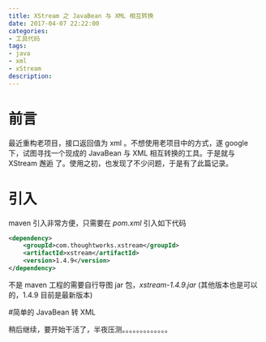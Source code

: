```yaml
---
title: XStream 之 JavaBean 与 XML 相互转换
date: 2017-04-07 22:22:00
categories:
- 工具代码
tags: 
- java
- xml
- xStream
description: 
---
```


# 前言 
最近重构老项目，接口返回值为 xml 。不想使用老项目中的方式，遂 google 下，试图寻找一个现成的 JavaBean 与 XML 相互转换的工具。于是就与 XStream 邂逅
了。使用之初，也发现了不少问题，于是有了此篇记录。

# 引入
maven 引入非常方便，只需要在 _pom.xml_ 引入如下代码

```xml
<dependency>
    <groupId>com.thoughtworks.xstream</groupId>
    <artifactId>xstream</artifactId>
    <version>1.4.9</version>
</dependency>
```
不是 maven 工程的需要自行导图 jar 包，_xstream-1.4.9.jar_ (其他版本也是可以的，1.4.9 目前是最新版本)

#简单的 JavaBean 转 XML


稍后继续，要开始干活了，半夜压测。。。。。。。。。。。。。
